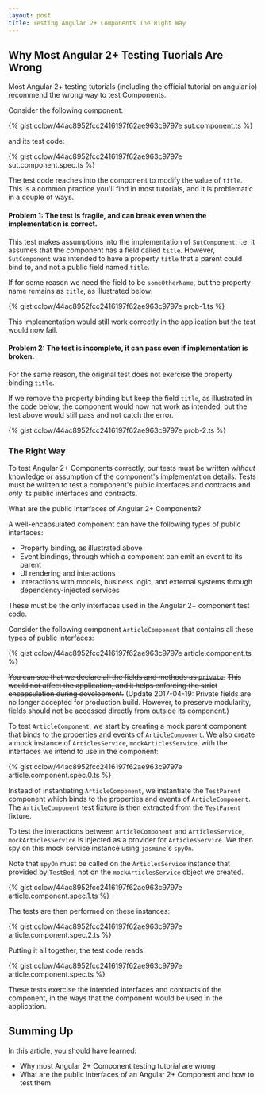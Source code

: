 ```yaml
---
layout: post
title: Testing Angular 2+ Components The Right Way
---
```


## Why Most Angular 2+ Testing Tuorials Are Wrong

Most Angular 2+ testing tutorials (including the official tutorial on angular.io) recommend
the wrong way to test Components.

Consider the following component:

{% gist cclow/44ac8952fcc2416197f62ae963c9797e sut.component.ts %}

and its test code:

{% gist cclow/44ac8952fcc2416197f62ae963c9797e sut.component.spec.ts %}

The test code reaches into the component to modify
the value of `title`.
This is a common practice you'll find in most tutorials, 
and it is problematic in a couple of ways.

#### Problem 1: The test is fragile, and can break even when the implementation is correct.

This test makes assumptions into the implementation of `SutComponent`,
i.e. it assumes that the component has a field called `title`.
However, `SutComponent` was intended to have a property `title`
that a parent could bind to,
and not a public field named `title`.

If for some reason we need the field to be `someOtherName`,
but the property name remains as `title`, as illustrated below:

{% gist cclow/44ac8952fcc2416197f62ae963c9797e prob-1.ts %}

This implementation would still work correctly in the application
but the test would now fail.

#### Problem 2: The test is incomplete, it can pass even if implementation is broken.

For the same reason, the original test does not exercise the property binding
`title`.

If we remove the property binding but keep the field `title`,
as illustrated in the code below,
the component would now not work as intended,
but the test above would still pass and not catch the error.

{% gist cclow/44ac8952fcc2416197f62ae963c9797e prob-2.ts %}

### The Right Way

To test Angular 2+ Components correctly,
our tests must be written *without* knowledge or assumption
of the component's implementation details.
Tests must be written to test a component's public interfaces and contracts and *only* 
its public interfaces and contracts.

What are the public interfaces of Angular 2+ Components?

A well-encapsulated component can have the following types of public interfaces:
* Property binding, as illustrated above
* Event bindings, through which a component can emit an event to its parent
* UI rendering and interactions
* Interactions with models, business logic, and external systems through 
dependency-injected services

These must be the only interfaces used in the Angular 2+ component test code.

Consider the following component `ArticleComponent` that contains
all these types of public interfaces:

{% gist cclow/44ac8952fcc2416197f62ae963c9797e article.component.ts %}

~~You can see that we declare all the fields and methods as `private`.~~
~~This would not affect the application, and it helps enforcing the strict encapsulation during development.~~ (Update 2017-04-19: Private fields are no longer accepted for production build. However, to preserve modularity, fields should not be accessed directly from outside its component.)

To test `ArticleComponent`, we start by creating a mock parent component that
binds to the properties and events of `ArticleComponent`. 
We also create a mock instance of `ArticlesService`,
`mockArticlesService`, with the interfaces we intend to use in the component:

{% gist cclow/44ac8952fcc2416197f62ae963c9797e article.component.spec.0.ts %}

Instead of instantiating `ArticleComponent`,
we instantiate the `TestParent` component which 
binds to the properties and events of `ArticleComponent`.
The `ArticleComponent` test fixture is then extracted from the `TestParent` fixture.

To test the interactions between `ArticleComponent` and `ArticlesService`,
`mockArticlesService` is injected as a provider for `ArticlesService`.
We then spy on this mock service instance using `jasmine`'s `spyOn`.

Note that `spyOn` must be called on the `ArticlesService` instance
that provided by `TestBed`,
not on the `mockArticlesService` object we created.

{% gist cclow/44ac8952fcc2416197f62ae963c9797e article.component.spec.1.ts %}

The tests are then performed on these instances:

{% gist cclow/44ac8952fcc2416197f62ae963c9797e article.component.spec.2.ts %}

Putting it all together, the test code reads:

{% gist cclow/44ac8952fcc2416197f62ae963c9797e article.component.spec.ts %}

These tests exercise the intended interfaces and contracts of the component,
in the ways that the component would be used in the application.

## Summing Up

In this article, you should have learned:
* Why most Angular 2+ Component testing tutorial are wrong
* What are the public interfaces of an Angular 2+ Component and how to test them
